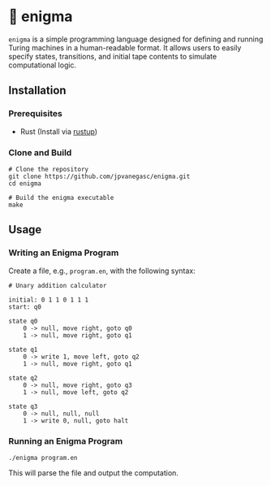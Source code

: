 # 🤖 enigma
`enigma` is a simple programming language designed for defining and running Turing machines in a human-readable format. It allows users to easily specify states, transitions, and initial tape contents to simulate computational logic.

## Installation
### Prerequisites
- Rust (Install via [rustup](https://rustup.rs/))

### Clone and Build
```shell
# Clone the repository
git clone https://github.com/jpvanegasc/enigma.git
cd enigma

# Build the enigma executable
make
```

## Usage
### Writing an Enigma Program
Create a file, e.g., `program.en`, with the following syntax:
```enigma
# Unary addition calculator

initial: 0 1 1 0 1 1 1
start: q0

state q0
    0 -> null, move right, goto q0
    1 -> null, move right, goto q1

state q1
    0 -> write 1, move left, goto q2
    1 -> null, move right, goto q1

state q2
    0 -> null, move right, goto q3
    1 -> null, move left, goto q2

state q3
    0 -> null, null, null
    1 -> write 0, null, goto halt
```

### Running an Enigma Program
```shell
./enigma program.en
```
This will parse the file and output the computation.
